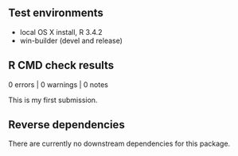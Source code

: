 ## Test environments

* local OS X install, R 3.4.2
* win-builder (devel and release)


## R CMD check results

0 errors | 0 warnings | 0 notes

This is my first submission.

## Reverse dependencies

There are currently no downstream dependencies for this package.



